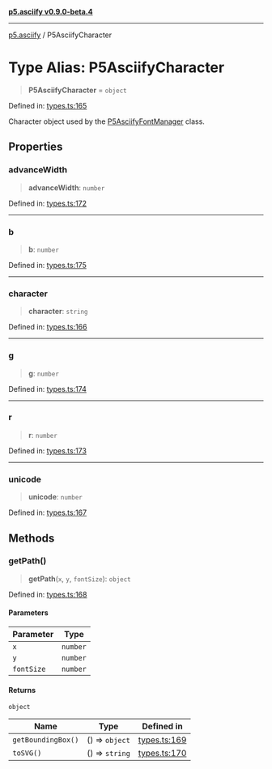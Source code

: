 [**p5.asciify v0.9.0-beta.4**](../README.md)

***

[p5.asciify](../README.md) / P5AsciifyCharacter

# Type Alias: P5AsciifyCharacter

> **P5AsciifyCharacter** = `object`

Defined in: [types.ts:165](https://github.com/humanbydefinition/p5.asciify/blob/efa13807f031eb411bb838accfe71654ff0d9825/src/lib/types.ts#L165)

Character object used by the [P5AsciifyFontManager](../classes/P5AsciifyFontManager.md) class.

## Properties

### advanceWidth

> **advanceWidth**: `number`

Defined in: [types.ts:172](https://github.com/humanbydefinition/p5.asciify/blob/efa13807f031eb411bb838accfe71654ff0d9825/src/lib/types.ts#L172)

***

### b

> **b**: `number`

Defined in: [types.ts:175](https://github.com/humanbydefinition/p5.asciify/blob/efa13807f031eb411bb838accfe71654ff0d9825/src/lib/types.ts#L175)

***

### character

> **character**: `string`

Defined in: [types.ts:166](https://github.com/humanbydefinition/p5.asciify/blob/efa13807f031eb411bb838accfe71654ff0d9825/src/lib/types.ts#L166)

***

### g

> **g**: `number`

Defined in: [types.ts:174](https://github.com/humanbydefinition/p5.asciify/blob/efa13807f031eb411bb838accfe71654ff0d9825/src/lib/types.ts#L174)

***

### r

> **r**: `number`

Defined in: [types.ts:173](https://github.com/humanbydefinition/p5.asciify/blob/efa13807f031eb411bb838accfe71654ff0d9825/src/lib/types.ts#L173)

***

### unicode

> **unicode**: `number`

Defined in: [types.ts:167](https://github.com/humanbydefinition/p5.asciify/blob/efa13807f031eb411bb838accfe71654ff0d9825/src/lib/types.ts#L167)

## Methods

### getPath()

> **getPath**(`x`, `y`, `fontSize`): `object`

Defined in: [types.ts:168](https://github.com/humanbydefinition/p5.asciify/blob/efa13807f031eb411bb838accfe71654ff0d9825/src/lib/types.ts#L168)

#### Parameters

| Parameter | Type |
| ------ | ------ |
| `x` | `number` |
| `y` | `number` |
| `fontSize` | `number` |

#### Returns

`object`

| Name | Type | Defined in |
| ------ | ------ | ------ |
| `getBoundingBox()` | () => `object` | [types.ts:169](https://github.com/humanbydefinition/p5.asciify/blob/efa13807f031eb411bb838accfe71654ff0d9825/src/lib/types.ts#L169) |
| `toSVG()` | () => `string` | [types.ts:170](https://github.com/humanbydefinition/p5.asciify/blob/efa13807f031eb411bb838accfe71654ff0d9825/src/lib/types.ts#L170) |
